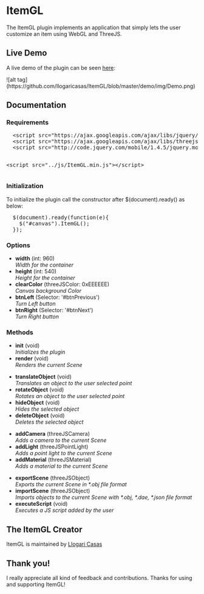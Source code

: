 # ItemGL

<p>The ItemGL plugin implements an application that simply lets the user customize an item using WebGL and ThreeJS.</p>
<h2>Live Demo</h2>
<p>A live demo of the plugin can be seen <a href="http://digitalmediafinalproject.kaleidoscop.net/demo/" target="_blank">here</a>:</p>
![alt tag](https://github.com/llogaricasas/ItemGL/blob/master/demo/img/Demo.png)
<h2>Documentation</h2>
<h3>Requirements</h3>
<pre>
  &lt;script src="https://ajax.googleapis.com/ajax/libs/jquery/1.11.2/jquery.min.js"&gt;&lt;/script&gt;
  &lt;script src="https://ajax.googleapis.com/ajax/libs/threejs/r69/three.min.js"&gt;&lt;/script&gt;
  &lt;script src="http://code.jquery.com/mobile/1.4.5/jquery.mobile-1.4.5.min.js"&gt;&lt;/script&gt;
  
  &lt;script src="../js/ItemGL.min.js"&gt;&lt;/script&gt;
</pre>
<h3>Initialization</h3>
<p>To initialize the plugin call the constructor after $(document).ready() as below:</p>
<pre>  $(document).ready(function(e){
	$("#canvas").ItemGL();
  });
</pre>
<h3>Options</h3>
<ul>
	<li><b>width</b> (int: 960)<br /><i>Width for the container</i></li>
	<li><b>height</b> (int: 540)<br /><i>Height for the container</i></li>
	<li><b>clearColor</b> (threeJSColor: 0xEEEEEE)<br /><i>Canvas background Color</i></li>
	<li><b>btnLeft</b> (Selector: '#btnPrevious')<br /><i>Turn Left button</i></li>
	<li><b>btnRight</b> (Selector: '#btnNext')<br /><i>Turn Right button</i></li>
</ul>
<h3>Methods</h3>
<ul>
	<li><b>init</b> (void)<br /><i>Initializes the plugin</i></li>
	<li><b>render</b> (void)<br /><i>Renders the current Scene</i></li>
</ul>
<ul>
	<li><b>translateObject</b> (void)<br /><i>Translates an object to the user selected point</i></li>
	<li><b>rotateObject</b> (void)<br /><i>Rotates an object to the user selected point</i></li>
	<li><b>hideObject</b> (void)<br /><i>Hides the selected object</i></li>
	<li><b>deleteObject</b> (void)<br /><i>Deletes the selected object</i></li>
</ul>
<ul>
	<li><b>addCamera</b> (threeJSCamera)<br /><i>Adds a camera to the current Scene</i></li>
	<li><b>addLight</b> (threeJSPointLight)<br /><i>Adds a point light to the current Scene</i></li>
	<li><b>addMaterial</b> (threeJSMaterial)<br /><i>Adds a material to the current Scene</i></li>
</ul>
<ul>
	<li><b>exportScene</b> (threeJSObject)<br /><i>Exports the current Scene in *.obj file format</i></li>
	<li><b>importScene</b> (threeJSObject)<br /><i>Imports objects to the current Scene with *.obj, *.dae, *.json file format</i></li>
	<li><b>executeScript</b> (void)<br /><i>Executes a JS script added by the user</i></li>
</ul>
<h2>The ItemGL Creator</h2>
<p>ItemGL is maintained by <a href="https://github.com/llogaricasas" target="_blank">Llogari Casas</a></p>
<h2>Thank you!</h2>
<p>I really appreciate all kind of feedback and contributions. Thanks for using and supporting ItemGL!</p>
